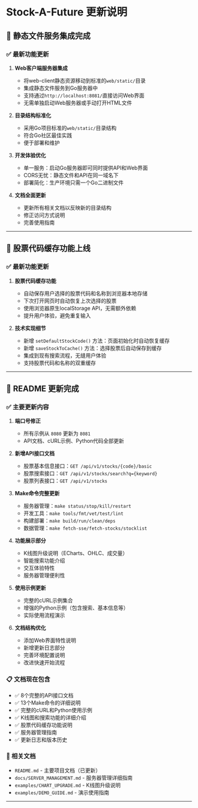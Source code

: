 # Stock-A-Future 更新说明

## 🎉 静态文件服务集成完成

### ✅ 最新功能更新

1. **Web客户端服务器集成**
   - 将web-client静态资源移动到标准的`web/static/`目录
   - 集成静态文件服务到Go服务器中
   - 支持通过`http://localhost:8081/`直接访问Web界面
   - 无需单独启动Web服务器或手动打开HTML文件

2. **目录结构标准化**
   - 采用Go项目标准的`web/static/`目录结构
   - 符合Go社区最佳实践
   - 便于部署和维护

3. **开发体验优化**
   - 单一服务：启动Go服务器即可同时提供API和Web界面
   - CORS无忧：静态文件和API在同一域名下
   - 部署简化：生产环境只需一个Go二进制文件

4. **文档全面更新**
   - 更新所有相关文档以反映新的目录结构
   - 修正访问方式说明
   - 完善使用指南

---

## 🎉 股票代码缓存功能上线

### ✅ 最新功能更新

1. **股票代码缓存功能**
   - 自动保存用户选择的股票代码和名称到浏览器本地存储
   - 下次打开网页时自动恢复上次选择的股票
   - 使用浏览器原生localStorage API，无需额外依赖
   - 提升用户体验，避免重复输入

2. **技术实现细节**
   - 新增 `setDefaultStockCode()` 方法：页面初始化时自动恢复缓存
   - 新增 `saveStockToCache()` 方法：选择股票后自动保存到缓存
   - 集成到现有搜索流程，无缝用户体验
   - 支持股票代码和名称的双重缓存

---

## 🎉 README 更新完成

### ✅ 主要更新内容

1. **端口号修正** 
   - 所有示例从 `8080` 更新为 `8081`
   - API文档、cURL示例、Python代码全部更新

2. **新增API接口文档**
   - 股票基本信息接口：`GET /api/v1/stocks/{code}/basic`
   - 股票搜索接口：`GET /api/v1/stocks/search?q={keyword}`
   - 股票列表接口：`GET /api/v1/stocks`

3. **Make命令完整更新**
   - 服务器管理：`make status/stop/kill/restart`
   - 开发工具：`make tools/fmt/vet/test/lint`
   - 构建部署：`make build/run/clean/deps`
   - 数据管理：`make fetch-sse/fetch-stocks/stocklist`

4. **功能展示部分**
   - K线图升级说明（ECharts、OHLC、成交量）
   - 智能搜索功能介绍
   - 交互体验特性
   - 服务器管理便利性

5. **使用示例更新**
   - 完整的cURL示例集合
   - 增强的Python示例（包含搜索、基本信息等）
   - 实际使用流程演示

6. **文档结构优化**
   - 添加Web界面特性说明
   - 新增更新日志部分
   - 完善环境配置说明
   - 改进快速开始流程

### 📋 文档现在包含

- ✅ 8个完整的API接口文档
- ✅ 13个Make命令的详细说明
- ✅ 完整的cURL和Python使用示例
- ✅ K线图和搜索功能的详细介绍
- ✅ 股票代码缓存功能说明
- ✅ 服务器管理指南
- ✅ 更新日志和版本历史

### 🔗 相关文档

- `README.md` - 主要项目文档（已更新）
- `docs/SERVER_MANAGEMENT.md` - 服务器管理详细指南
- `examples/CHART_UPGRADE.md` - K线图升级说明
- `examples/DEMO_GUIDE.md` - 演示使用指南

---
